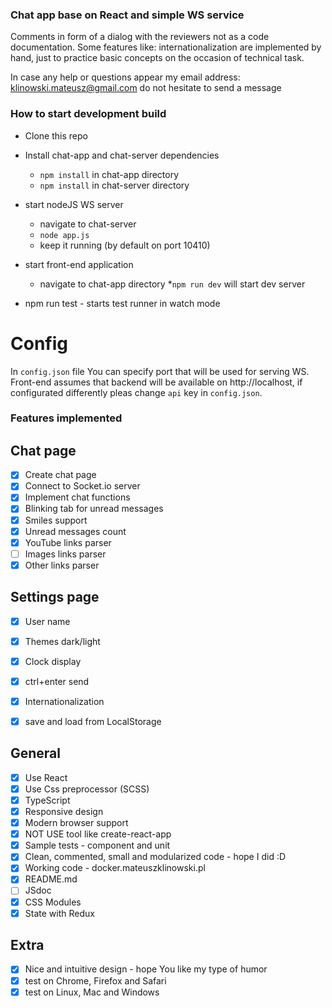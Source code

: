 ### Chat app base on React and simple WS service


Comments in form of a  dialog with the reviewers not as a code documentation.
Some features like: internationalization are implemented by hand,
just to practice basic concepts on the occasion of technical task.


In case any help or questions appear my email address:
klinowski.mateusz@gmail.com
do not hesitate to send a message

### How to start development build

* Clone this repo
* Install chat-app and chat-server dependencies
    * `npm install` in chat-app directory
    * `npm install` in chat-server directory
* start nodeJS WS server
    * navigate to chat-server
    * `node app.js`
    * keep it running (by default on port 10410)
* start front-end application
    * navigate to chat-app directory
    *`npm run dev` will start dev server 
    
* npm run test - starts test runner in watch mode

# Config

In `config.json` file You can specify port that will be used for serving WS.
Front-end assumes that backend will be available on http://localhost,
 if configurated differently pleas change `api` key in `config.json`.

### Features implemented

## Chat page
- [x] Create chat page
- [x] Connect to Socket.io server
- [x] Implement chat functions
- [x] Blinking tab for unread messages
- [x] Smiles support
- [x] Unread messages count
- [x] YouTube links parser
- [ ] Images links parser
- [x] Other links parser

## Settings page
- [x] User name
- [x] Themes dark/light
- [x] Clock display
- [x] ctrl+enter send
- [x] Internationalization
- [x] save and load from LocalStorage


## General
- [x] Use React
- [x] Use Css preprocessor (SCSS)
- [x] TypeScript
- [x] Responsive design
- [x] Modern browser support
- [x] NOT USE tool like create-react-app
- [x] Sample tests - component and unit
- [x] Clean, commented, small and modularized code - hope I did :D
- [x] Working code - docker.mateuszklinowski.pl
- [x] README.md
- [ ] JSdoc
- [x] CSS Modules
- [x] State with Redux

## Extra
- [x] Nice and intuitive design - hope You like my type of humor
- [x] test on Chrome, Firefox and Safari
- [x] test on Linux, Mac and Windows
